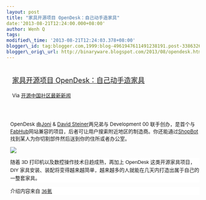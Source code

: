 ```yaml
--- 
layout: post 
title: "家具开源项目 OpenDesk：自己动手造家具" 
date:'2013-08-21T12:24:00.000+08:00' 
author: Wenh Q
tags:
modified\_time: '2013-08-21T12:24:03.378+08:00' 
blogger\_id: tag:blogger.com,1999:blog-4961947611491238191.post-3386326951134093434
blogger\_orig\_url: http://binaryware.blogspot.com/2013/08/opendesk.html
---
```

<div style="margin: 10px; padding: 5px;">

<div style="font-size: 18px;">

[家具开源项目
OpenDesk：自己动手造家具](http://www.oschina.net/p/opendesk)

</div>

<div style="font-size: 13px;">

Via [开源中国社区最新新闻](http://www.oschina.net/?from=rss)

</div>

</div>

<div style="font-size: 13px; padding: 15px 0 10px 10px;">

OpenDesk 由[Joni](https://twitter.com/jonisteiner) & [David
Steiner](http://www.davidsteiner.co.uk/)两兄弟与 Development 00
联手创办，是首个与[FabHub](https://www.fabhub.io/)网站兼容的项目，后者可让用户搜索附近地区的制造商。你还能通过[ShopBot](http://www.shopbottools.com/)找到某人为你切割部件然后送到你的住所或者办公室。



![](http://static.oschina.net/uploads/img/201308/21075033_sOE1.jpg)

<div
style="background-color: white; font-family: 微软雅黑, Verdana, sans-serif, 宋体; line-height: 21px; margin-bottom: 10px; padding: 0px;">

随着 3D 打印机以及数控操作技术日趋成熟，再加上 OpenDesk
这类开源家具项目，DIY
家具安装、装配将变得越来越简单，越来越多的人就能在几天内打造出属于自己的一整套家具。

</div>

<div
style="background-color: white; font-family: 微软雅黑, Verdana, sans-serif, 宋体; line-height: 21px; margin-bottom: 10px; padding: 0px;">

介绍内容来自 [36氪](http://www.36kr.com/p/205564.html)

</div>

</div>
